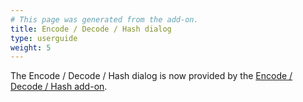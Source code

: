 ```yaml
---
# This page was generated from the add-on.
title: Encode / Decode / Hash dialog
type: userguide
weight: 5
---
```


The Encode / Decode / Hash dialog is now provided by the [Encode / Decode / Hash add-on](/docs/desktop/addons/encode-decode-hash/).
